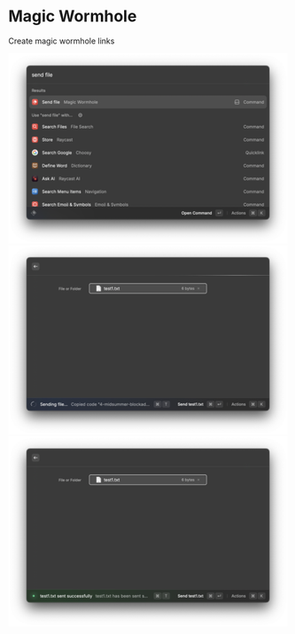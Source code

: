 # Magic Wormhole

Create magic wormhole links

![Screenshot](./docs/command.png)
![Screenshot](./docs/sending.png)
![Screenshot](./docs/success.png)